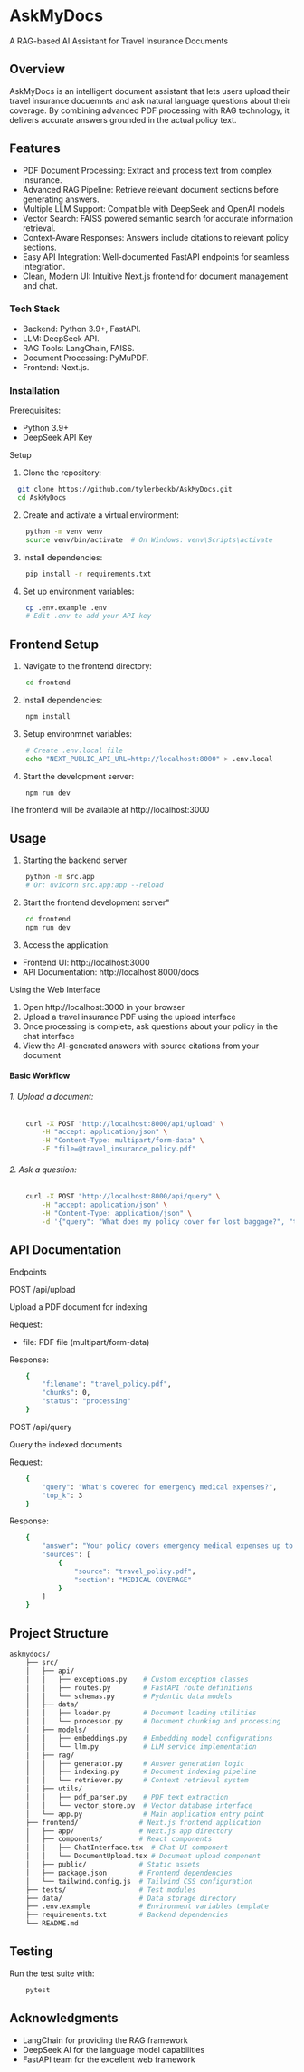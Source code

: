 # AskMyDocs
A RAG-based AI Assistant for Travel Insurance Documents

## Overview

AskMyDocs is an intelligent document assistant that lets users upload their travel insurance docuemnts and ask natural language questions about their coverage. By combining advanced PDF processing with RAG technology, it delivers accurate answers grounded in the actual policy text.

## Features

* PDF Document Processing: Extract and process text from complex insurance.
* Advanced RAG Pipeline: Retrieve relevant document sections before generating answers.
* Multiple LLM Support: Compatible with DeepSeek and OpenAI models
* Vector Search: FAISS powered semantic search for accurate information retrieval.
* Context-Aware Responses: Answers include citations to relevant policy sections.
* Easy API Integration: Well-documented FastAPI endpoints for seamless integration.
* Clean, Modern UI: Intuitive Next.js frontend for document management and chat.

### Tech Stack

* Backend: Python 3.9+, FastAPI.
* LLM: DeepSeek API.
* RAG Tools: LangChain, FAISS.
* Document Processing: PyMuPDF.
* Frontend: Next.js.

### Installation

Prerequisites:
* Python 3.9+
* DeepSeek API Key

Setup
1. Clone the repository:
```bash
  git clone https://github.com/tylerbeckb/AskMyDocs.git
  cd AskMyDocs
```

2. Create and activate a virtual environment:
```bash
    python -m venv venv
    source venv/bin/activate  # On Windows: venv\Scripts\activate
```

3. Install dependencies:
```bash
    pip install -r requirements.txt
```

4. Set up environment variables:
```bash
    cp .env.example .env
    # Edit .env to add your API key
```

## Frontend Setup

1. Navigate to the frontend directory:
```bash
    cd frontend
```

2. Install dependencies:
```bash
    npm install
```

3. Setup environmnet variables:
```bash
    # Create .env.local file
    echo "NEXT_PUBLIC_API_URL=http://localhost:8000" > .env.local
```

4. Start the development server:
```bash
    npm run dev
```

The frontend will be available at http://localhost:3000

## Usage

1. Starting the backend server
```bash
    python -m src.app
    # Or: uvicorn src.app:app --reload
```

2. Start the frontend development server"
```bash
    cd frontend
    npm run dev
```

3. Access the application:
* Frontend UI: http://localhost:3000
* API Documentation: http://localhost:8000/docs

Using the Web Interface
1. Open http://localhost:3000 in your browser
2. Upload a travel insurance PDF using the upload interface
3. Once processing is complete, ask questions about your policy in the chat interface
4. View the AI-generated answers with source citations from your document

#### Basic Workflow

###### 1. Upload a document:
```bash
    curl -X POST "http://localhost:8000/api/upload" \
        -H "accept: application/json" \
        -H "Content-Type: multipart/form-data" \
        -F "file=@travel_insurance_policy.pdf"
```

###### 2. Ask a question:
```bash
    curl -X POST "http://localhost:8000/api/query" \
        -H "accept: application/json" \
        -H "Content-Type: application/json" \
        -d '{"query": "What does my policy cover for lost baggage?", "top_k": 3}'
```

## API Documentation

Endpoints

POST /api/upload

Upload a PDF document for indexing

Request:

* file: PDF file (multipart/form-data)

Response:
```bash
    {
        "filename": "travel_policy.pdf",
        "chunks": 0,
        "status": "processing"
    }
```
POST /api/query

Query the indexed documents

Request:
```bash
    {
        "query": "What's covered for emergency medical expenses?",
        "top_k": 3
    }
```

Response:
```bash
    {
        "answer": "Your policy covers emergency medical expenses up to $1,000,000 including...",
        "sources": [
            {
                "source": "travel_policy.pdf",
                "section": "MEDICAL COVERAGE"
            }
        ]
    }
```

## Project Structure
```bash
askmydocs/
    ├── src/
    │   ├── api/
    │   │   ├── exceptions.py    # Custom exception classes
    │   │   ├── routes.py        # FastAPI route definitions
    │   │   └── schemas.py       # Pydantic data models
    │   ├── data/
    │   │   ├── loader.py        # Document loading utilities
    │   │   └── processor.py     # Document chunking and processing
    │   ├── models/
    │   │   ├── embeddings.py    # Embedding model configurations
    │   │   └── llm.py           # LLM service implementation
    │   ├── rag/
    │   │   ├── generator.py     # Answer generation logic
    │   │   ├── indexing.py      # Document indexing pipeline
    │   │   └── retriever.py     # Context retrieval system
    │   ├── utils/
    │   │   ├── pdf_parser.py    # PDF text extraction
    │   │   └── vector_store.py  # Vector database interface
    │   └── app.py               # Main application entry point
    ├── frontend/               # Next.js frontend application
    │   ├── app/                # Next.js app directory
    │   ├── components/         # React components
    │   │   ├── ChatInterface.tsx  # Chat UI component
    │   │   └── DocumentUpload.tsx # Document upload component
    │   ├── public/             # Static assets
    │   ├── package.json        # Frontend dependencies
    │   └── tailwind.config.js  # Tailwind CSS configuration
    ├── tests/                  # Test modules
    ├── data/                   # Data storage directory
    ├── .env.example            # Environment variables template
    ├── requirements.txt        # Backend dependencies
    └── README.md               
```

## Testing

Run the test suite with:
```bash
    pytest
```

## Acknowledgments

* LangChain for providing the RAG framework
* DeepSeek AI for the language model capabilities
* FastAPI team for the excellent web framework